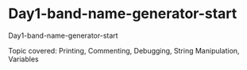# Day1-band-name-generator-start
Day1-band-name-generator-start

Topic covered: Printing, Commenting, Debugging, String Manipulation, Variables 

